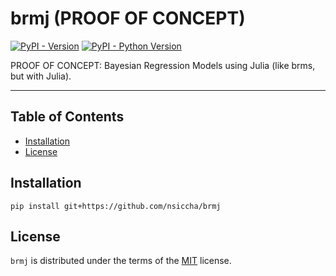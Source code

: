 # brmj (PROOF OF CONCEPT)

[![PyPI - Version](https://img.shields.io/pypi/v/brmj.svg)](https://pypi.org/project/brmj)
[![PyPI - Python Version](https://img.shields.io/pypi/pyversions/brmj.svg)](https://pypi.org/project/brmj)

PROOF OF CONCEPT: Bayesian Regression Models using Julia (like brms, but with Julia).

-----

## Table of Contents

- [Installation](#installation)
- [License](#license)

## Installation

```console
pip install git+https://github.com/nsiccha/brmj
```

## License

`brmj` is distributed under the terms of the [MIT](https://spdx.org/licenses/MIT.html) license.